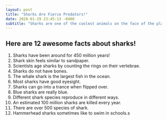 ```yaml
--- 
layout: post
title: "Sharks Are Fierce Predators!"
date: 2020-01-29 23:45:13 -0400
subtitle: "Sharks are one of the coolest animals on the face of the planet!"
---
```


<h2>Here are 12 <b>awesome</b> facts about sharks!</h2>
<ol>
    <li>Sharks have been around for 450 million years!</li>
    <li>Shark skin feels similar to sandpaper.</li>
    <li>Scientists age sharks by counting the rings on their vertebrae.</li>
    <li>Sharks do not have bones.</li>
    <li>The whale shark is the largest fish in the ocean.</li>
    <li>Most sharks have good eyesight.</li>
    <li>Sharks can go into a trance when flipped over.</li>
    <li> Blue sharks are really blue.</li> 
    <li>Different shark species reproduce in different ways. </li>
    <li>An estimated 100 million sharks are killed every year.</li>
    <li>There are over 500 species of shark.</li>
    <li>Hammerhead sharks sometimes like to swim in schools.s</li>  

</ol>
